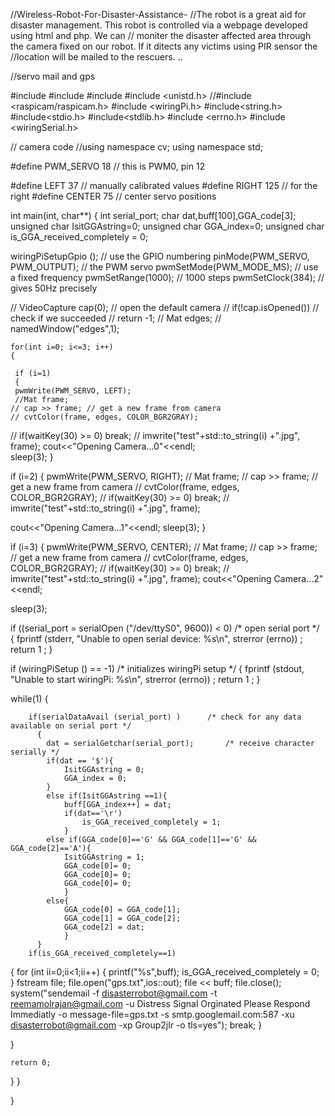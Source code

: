 //Wireless-Robot-For-Disaster-Assistance-
//The robot is a great aid for disaster management. This robot is controlled via a webpage developed using html and php. We can
// moniter the disaster affected area through the camera fixed on our robot. If it ditects any victims using PIR sensor the //location will be mailed to the rescuers.
..

//servo mail and gps

#include <ctime>
#include <fstream>
#include <iostream>
#include <unistd.h>
//#include <raspicam/raspicam.h>
#include <wiringPi.h>
#include<string.h>
#include<stdio.h>
#include<stdlib.h>
#include <errno.h>
#include <wiringSerial.h>

// camera code
//using namespace cv;
using namespace std;

#define PWM_SERVO     18      // this is PWM0, pin 12

#define LEFT          37      // manually calibrated values
#define RIGHT         125     // for the right
#define CENTER        75      // center servo positions

int main(int, char**)
{
      int serial_port; 
  char dat,buff[100],GGA_code[3];
  unsigned char IsitGGAstring=0;
  unsigned char GGA_index=0;
  unsigned char is_GGA_received_completely = 0;
    
    

   wiringPiSetupGpio ();                  // use the GPIO numbering
   pinMode(PWM_SERVO, PWM_OUTPUT);       // the PWM servo
   pwmSetMode(PWM_MODE_MS);              // use a fixed frequency
   pwmSetRange(1000);                    // 1000 steps
   pwmSetClock(384);                     // gives 50Hz precisely

//    VideoCapture cap(0); // open the default camera
  //  if(!cap.isOpened())  // check if we succeeded
    //    return -1;
   // Mat edges;
   // namedWindow("edges",1);

    for(int i=0; i<=3; i++)
    {

     if (i=1)
     { 
	 pwmWrite(PWM_SERVO, LEFT);
     //Mat frame;
    // cap >> frame; // get a new frame from camera
    // cvtColor(frame, edges, COLOR_BGR2GRAY);
//     if(waitKey(30) >= 0) break;
    // imwrite("test"+std::to_string(i) +".jpg", frame);
cout<<"Opening Camera...0"<<endl;    
 sleep(3);
}

 if (i=2)
{ 
     pwmWrite(PWM_SERVO, RIGHT);
   //  Mat frame;
    // cap >> frame; // get a new frame from camera
    // cvtColor(frame, edges, COLOR_BGR2GRAY);
    // if(waitKey(30) >= 0) break;
    // imwrite("test"+std::to_string(i) +".jpg", frame);
    

cout<<"Opening Camera...1"<<endl;
 sleep(3);
}

 if (i=3)
{ 
     pwmWrite(PWM_SERVO, CENTER);
   //  Mat frame;
    // cap >> frame; // get a new frame from camera
    // cvtColor(frame, edges, COLOR_BGR2GRAY);
    // if(waitKey(30) >= 0) break;
    // imwrite("test"+std::to_string(i) +".jpg", frame);
cout<<"Opening Camera...2"<<endl;    

 sleep(3);

if ((serial_port = serialOpen ("/dev/ttyS0", 9600)) < 0)		/* open serial port */
 {
    fprintf (stderr, "Unable to open serial device: %s\n", strerror (errno)) ;
   return 1 ;
 }

 if (wiringPiSetup () == -1)							/* initializes wiringPi setup */
  {
    fprintf (stdout, "Unable to start wiringPi: %s\n", strerror (errno)) ;
    return 1 ;
  }
 
  while(1)
{
	  
		if(serialDataAvail (serial_port) )		/* check for any data available on serial port */
		  { 
			dat = serialGetchar(serial_port);		/* receive character serially */		
			if(dat == '$'){
				IsitGGAstring = 0;
				GGA_index = 0;
			}
			else if(IsitGGAstring ==1){
				buff[GGA_index++] = dat;
				if(dat=='\r')
					is_GGA_received_completely = 1;
				}
			else if(GGA_code[0]=='G' && GGA_code[1]=='G' && GGA_code[2]=='A'){
				IsitGGAstring = 1;
				GGA_code[0]= 0; 
				GGA_code[0]= 0;
				GGA_code[0]= 0;		
				}
			else{
				GGA_code[0] = GGA_code[1];
				GGA_code[1] = GGA_code[2];
				GGA_code[2] = dat;
				}
		  }
		if(is_GGA_received_completely==1)
{
for (int ii=0;ii<1;ii++)
{
		printf("%s",buff);
		is_GGA_received_completely = 0;
}
fstream file;
file.open("gps.txt",ios::out);
file << buff;
file.close();
system("sendemail -f disasterrobot@gmail.com -t reemamolrajan@gmail.com -u Distress Signal Orginated Please Respond Immediatly -o message-file=gps.txt -s smtp.googlemail.com:587 -xu disasterrobot@gmail.com -xp Group2jlr -o tls=yes");
break;
}




}

	return 0;
    
}
}


}





